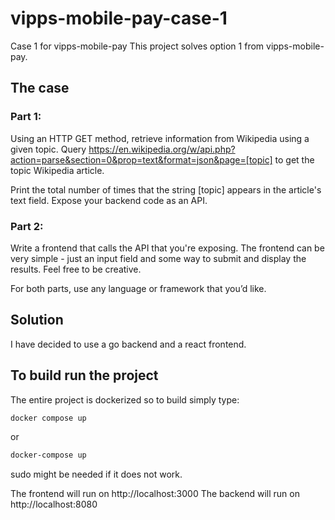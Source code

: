 # vipps-mobile-pay-case-1
Case 1 for vipps-mobile-pay 
This project solves option 1 from vipps-mobile-pay.

## The case
### Part 1:

Using an HTTP GET method, retrieve information from Wikipedia using a given topic. Query https://en.wikipedia.org/w/api.php?action=parse&section=0&prop=text&format=json&page=[topic] to get the topic Wikipedia article.

Print the total number of times that the string [topic] appears in the article's text field. Expose your backend code as an API.
### Part 2:

Write a frontend that calls the API that you're exposing. The frontend can be very simple - just an input field and some way to submit and display the results. Feel free to be creative.

For both parts, use any language or framework that you’d like.

## Solution
I have decided to use a go backend and a react frontend.


## To build run the project
The entire project is dockerized so to build simply type:
```bash
docker compose up
```
or
```bash
docker-compose up
```

sudo might be needed if it does not work.

The frontend will run on http://localhost:3000
The backend will run on http://localhost:8080
